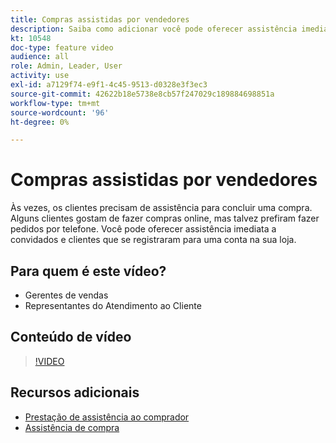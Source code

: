 ```yaml
---
title: Compras assistidas por vendedores
description: Saiba como adicionar você pode oferecer assistência imediata a convidados e clientes que se registraram para uma conta em sua loja.
kt: 10548
doc-type: feature video
audience: all
role: Admin, Leader, User
activity: use
exl-id: a7129f74-e9f1-4c45-9513-d0328e3f3ec3
source-git-commit: 42622b18e5738e8cb57f247029c189884698851a
workflow-type: tm+mt
source-wordcount: '96'
ht-degree: 0%

---
```


# Compras assistidas por vendedores

Às vezes, os clientes precisam de assistência para concluir uma compra. Alguns clientes gostam de fazer compras online, mas talvez prefiram fazer pedidos por telefone. Você pode oferecer assistência imediata a convidados e clientes que se registraram para uma conta na sua loja.

## Para quem é este vídeo?

- Gerentes de vendas
- Representantes do Atendimento ao Cliente

## Conteúdo de vídeo

>[!VIDEO](https://video.tv.adobe.com/v/343662?quality=12&learn=on)

## Recursos adicionais

- [Prestação de assistência ao comprador](https://docs.magento.com/user-guide/customers/login-as-customer.html)
- [Assistência de compra](https://docs.magento.com/user-guide/sales/shopping-assistance.html)
